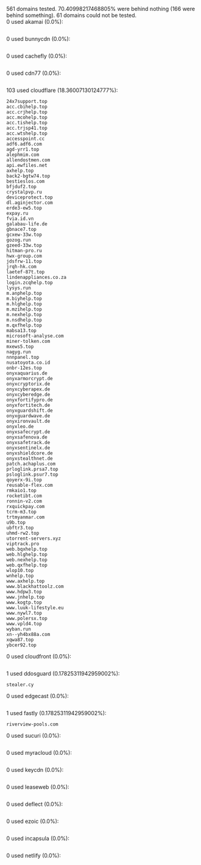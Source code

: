 561 domains tested. 70.40998217468805% were behind nothing (166 were behind something). 61 domains could not be tested.<br>
0 used akamai (0.0%):
```

```

0 used bunnycdn (0.0%):
```

```

0 used cachefly (0.0%):
```

```

0 used cdn77 (0.0%):
```

```

103 used cloudflare (18.36007130124777%):
```
24x7support.top
acc.cbihelp.top
acc.crjhelp.top
acc.mcohelp.top
acc.tishelp.top
acc.trjsp41.top
acc.wtshelp.top
accesspoint.cc
adf6.adf6.com
agd-yrr1.top
alephmim.com
allendostmen.com
api.ewfiles.net
axhelp.top
back2-bgtw74.top
bestieslos.com
bfjduf2.top
crystalpvp.ru
deviceprotect.top
dl.aginjector.com
erde3-ew5.top
expay.ru
fvia.id.vn
galabau-life.de
gbnace7.top
gcxew-33w.top
gozog.run
gzeed-33w.top
hitman-pro.ru
hwx-group.com
jdsfrw-11.top
jrqh-hk.com
laetef-87t.top
lindenappliances.co.za
login.zcqhelp.top
lysys.run
m.anphelp.top
m.biyhelp.top
m.hlghelp.top
m.mzihelp.top
m.nexhelp.top
m.nsdhelp.top
m.qxfhelp.top
mabsa13.top
microsoft-analyse.com
miner-tolken.com
mxews5.top
nagyg.run
nnnpanel.top
nusatoyota.co.id
onbr-12es.top
onyxaquarius.de
onyxarmorcrypt.de
onyxcryptorix.de
onyxcyberapex.de
onyxcyberedge.de
onyxfortifypro.de
onyxfortitech.de
onyxguardshift.de
onyxguardwave.de
onyxironvault.de
onyxleo.de
onyxsafecrypt.de
onyxsafenova.de
onyxsafetrack.de
onyxsentinelx.de
onyxshieldcore.de
onyxstealthnet.de
patch.achaplus.com
prloglink.prsa7.top
psloglink.psur7.top
qoyerx-9i.top
reusable-flex.com
rmkaio1.top
rocketibt.com
ronnin-v2.com
rxquickpay.com
tcrm-m3.top
trtmyanmar.com
u9b.top
ubftr3.top
uhmd-rw2.top
utorrent-servers.xyz
viptrack.pro
web.bqxhelp.top
web.hlghelp.top
web.nexhelp.top
web.qxfhelp.top
wlop10.top
wnhelp.top
www.axhelp.top
www.blackhattoolz.com
www.hdpw3.top
www.jnhelp.top
www.kogtp.top
www.luuk-lifestyle.eu
www.nywl7.top
www.polersx.top
www.vpld4.top
wyban.run
xn--yh4bx88a.com
xqwa87.top
ybcer92.top
```

0 used cloudfront (0.0%):
```

```

1 used ddosguard (0.17825311942959002%):
```
stealer.cy
```

0 used edgecast (0.0%):
```

```

1 used fastly (0.17825311942959002%):
```
riverview-pools.com
```

0 used sucuri (0.0%):
```

```

0 used myracloud (0.0%):
```

```

0 used keycdn (0.0%):
```

```

0 used leaseweb (0.0%):
```

```

0 used deflect (0.0%):
```

```

0 used ezoic (0.0%):
```

```

0 used incapsula (0.0%):
```

```

0 used netlify (0.0%):
```

```
